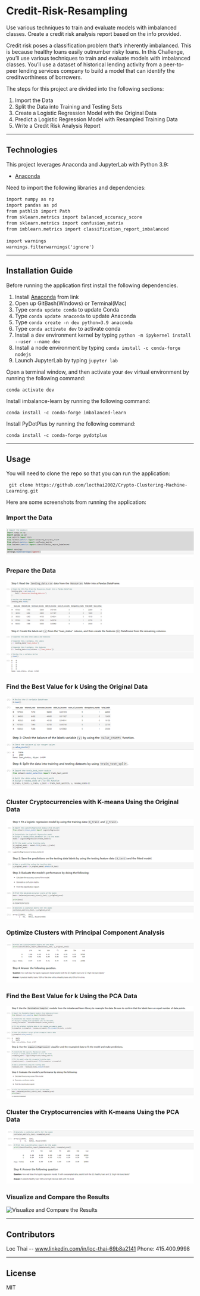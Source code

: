 # Credit-Risk-Resampling
Use various techniques to train and evaluate models with imbalanced classes. Create a credit risk analysis report based on the info provided.

Credit risk poses a classification problem that’s inherently imbalanced. This is because healthy loans easily outnumber risky loans. In this Challenge, you’ll use various techniques to train and evaluate models with imbalanced classes. You’ll use a dataset of historical lending activity from a peer-to-peer lending services company to build a model that can identify the creditworthiness of borrowers.

The steps for this project are divided into the following sections:

1. Import the Data 
2. Split the Data into Training and Testing Sets
3. Create a Logistic Regression Model with the Original Data
4. Predict a Logistic Regression Model with Resampled Training Data
5. Write a Credit Risk Analysis Report


---

## Technologies

This project leverages Anaconda and JupyterLab with Python 3.9:

* [Anaconda](https://www.anaconda.com/products/individual) 

Need to import the following libraries and dependencies:

```
import numpy as np
import pandas as pd
from pathlib import Path
from sklearn.metrics import balanced_accuracy_score
from sklearn.metrics import confusion_matrix
from imblearn.metrics import classification_report_imbalanced

import warnings
warnings.filterwarnings('ignore')
```

---

## Installation Guide

Before running the application first install the following dependencies.

1. Install [Anaconda](https://www.anaconda.com/products/individual) from link 
2. Open up GitBash(Windows) or Terminal(Mac)
3. Type ```conda update conda``` to update Conda
4. Type ```conda update anaconda``` to update Anaconda
5. Type ```conda create -n dev python=3.9 anaconda```
6. Type ```conda activate dev``` to activate conda
7. Install a dev environment kernel by typing ```python -m ipykernel install --user --name dev```
8. Install a node environment by typing ```conda install -c conda-forge nodejs```
9. Launch JupyterLab by typing ```jupyter lab```

Open a terminal window, and then activate your ```dev``` virtual environment by running the following command:
```
conda activate dev 
```
Install imbalance-learn by running the following command:

```
conda install -c conda-forge imbalanced-learn 
```
Install PyDotPlus by running the following command:

```
conda install -c conda-forge pydotplus
```
---

## Usage

You will need to clone the repo so that you can run the application:

```
 git clone https://github.com/locthai2002/Crypto-Clustering-Machine-Learning.git
```

Here are some screenshots from running the application:

### Import the Data

![Import the Data](images/1.png)

### Prepare the Data

![Prepare the Data](images/2.png)

### Find the Best Value for k Using the Original Data

![Find the Best Value for k Using the Original Data](images/3.png)

### Cluster Cryptocurrencies with K-means Using the Original Data

![Cluster Cryptocurrencies with K-means Using the Original Data](images/4.png)

### Optimize Clusters with Principal Component Analysis

![Optimize Clusters with Principal Component Analysis](images/5.png)

### Find the Best Value for k Using the PCA Data

![Find the Best Value for k Using the PCA Data](images/6.png)

### Cluster the Cryptocurrencies with K-means Using the PCA Data

![Cluster the Cryptocurrencies with K-means Using the PCA Data](images/7.png)

### Visualize and Compare the Results

![Visualize and Compare the Results](images/8.png)

---

## Contributors

Loc Thai -- www.linkedin.com/in/loc-thai-69b8a2141
Phone: 415.400.9998

---

## License

MIT
